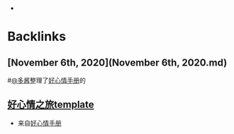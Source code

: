 - 

# Backlinks
## [November 6th, 2020](November 6th, 2020.md)

#[@多酱](@多酱.md)整理了[好心情手册](好心情手册.md)的

## [好心情之旅template](好心情之旅template.md)
- 来自[好心情手册](好心情手册.md)

